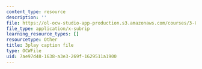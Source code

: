 ```yaml
---
content_type: resource
description: ''
file: https://ol-ocw-studio-app-production.s3.amazonaws.com/courses/3-091sc-introduction-to-solid-state-chemistry-fall-2010/7ae97d481638a3e3269f1629511a1900_5l_S8WwBVnM.srt
file_type: application/x-subrip
learning_resource_types: []
resourcetype: Other
title: 3play caption file
type: OCWFile
uid: 7ae97d48-1638-a3e3-269f-1629511a1900
---
```

